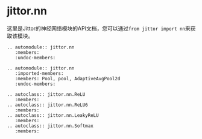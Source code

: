 jittor.nn
=====================

这里是Jittor的神经网络模块的API文档，您可以通过`from jittor import nn`来获取该模块。

```eval_rst
.. automodule:: jittor.nn
   :members:
   :undoc-members:

.. automodule:: jittor.nn
   :imported-members:
   :members: Pool, pool, AdaptiveAvgPool2d
   :undoc-members: 

.. autoclass:: jittor.nn.ReLU
   :members:
.. autoclass:: jittor.nn.ReLU6
   :members:
.. autoclass:: jittor.nn.LeakyReLU
   :members:
.. autoclass:: jittor.nn.Softmax
   :members:
```
